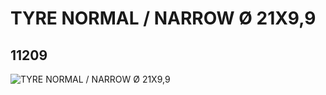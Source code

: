 # TYRE NORMAL / NARROW Ø 21X9,9
## 11209
![TYRE NORMAL / NARROW Ø 21X9,9](https://lc-www-live-s.legocdn.com/media/bricks/5/2/6029208.jpg)